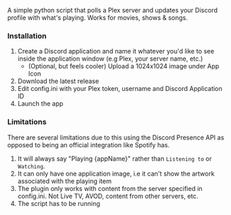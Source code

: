 A simple python script that polls a Plex server and updates your Discord profile with what's playing. Works for movies, shows & songs. 

### Installation 
1. Create a Discord application and name it whatever you'd like to see inside the application window (e.g Plex, your server name, etc.)
	* (Optional, but feels cooler) Upload a 1024x1024 image under App Icon
2. Download the latest release 
3. Edit config.ini with your Plex token, username and Discord Application ID 
4. Launch the app 

### Limitations 
There are several limitations due to this using the Discord Presence API as opposed to being an official integration like Spotify has.

1. It will always say "Playing {appName}" rather than `Listening to` or `Watching`. 
2. It can only have one application image, i.e it can't show the artwork associated with the playing item 
3. The plugin only works with content from the server specified in config.ini. Not Live TV, AVOD, content from other servers, etc. 
4. The script has to be running



